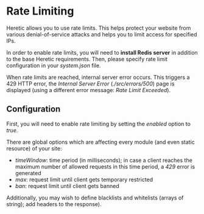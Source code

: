 # Rate Limiting

Heretic allows you to use rate limits. This helps protect your website from various denial-of-service attacks and helps you to limit access for specified IPs.

In order to enable rate limits, you will need to **install Redis server** in addition to the base Heretic requirements. Then, please specify rate limit configuration in your *system.json* file.

When rate limits are reached, internal server error occurs. This triggers a 429 HTTP error, the *Internal Server Error* (*./src/errors/500*) page is displayed (using a different error message: *Rate Limit Exceeded*).

## Configuration

First, you will need to enable rate limiting by setting the *enabled* option to *true*.

There are global options which are affecting every module (and even static resource) of your site:

* *timeWindow*: time period (in milliseconds); in case a client reaches the maximum number of allowed requests in this time period, a *429* error is generated
* *max*: request limit until client gets temporary restricted
* *ban*: request limit until client gets banned

Additionally, you may wish to define blacklists and whitelists (arrays of string); add headers to the response).
